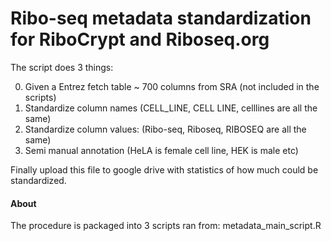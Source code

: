 Ribo-seq metadata standardization for RiboCrypt and Riboseq.org
==============================================================================

The script does 3 things:

0. Given a Entrez fetch table ~ 700 columns from SRA (not included in the scripts)
1. Standardize column names (CELL_LINE, CELL LINE, celllines are all the same)
2. Standardize column values: (Ribo-seq, Riboseq, RIBOSEQ are all the same)
3. Semi manual annotation (HeLA is female cell line, HEK is male etc)

Finally upload this file to google drive with statistics of how much
could be standardized. 

#### About

The procedure is packaged into 3 scripts ran from: metadata_main_script.R

